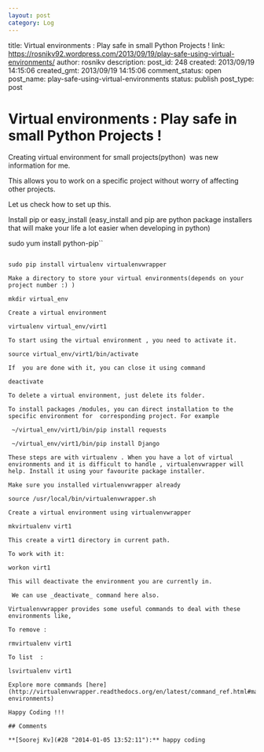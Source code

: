 ```yaml
---
layout: post
category: Log
---
```


title: Virtual environments : Play safe in small Python Projects !
link: https://rosnikv92.wordpress.com/2013/09/19/play-safe-using-virtual-environments/
author: rosnikv
description: 
post_id: 248
created: 2013/09/19 14:15:06
created_gmt: 2013/09/19 14:15:06
comment_status: open
post_name: play-safe-using-virtual-environments
status: publish
post_type: post

# Virtual environments : Play safe in small Python Projects !

Creating virtual environment for small projects(python)  was new information for me.

This allows you to work on a specific project without worry of affecting other projects.

Let us check how to set up this.

Install pip or easy_install (easy_install and pip are python package installers that will make your life a lot easier when developing in python)

sudo yum install python-pip``

```` Virtualenv is a tool to create isolated Python environments.

sudo pip install virtualenv virtualenvwrapper

Make a directory to store your virtual environments(depends on your project number :) )

mkdir virtual_env

Create a virtual environment

virtualenv virtual_env/virt1

To start using the virtual environment , you need to activate it.

source virtual_env/virt1/bin/activate

If  you are done with it, you can close it using command

deactivate

To delete a virtual environment, just delete its folder.

To install packages /modules, you can direct installation to the specific environment for  corresponding project. For example

 ~/virtual_env/virt1/bin/pip install requests

 ~/virtual_env/virt1/bin/pip install Django

These steps are with virtualenv . When you have a lot of virtual environments and it is difficult to handle , virtualenvwrapper will help. Install it using your favourite package installer.

Make sure you installed virtualenvwrapper already

source /usr/local/bin/virtualenvwrapper.sh

Create a virtual environment using virtualenvwrapper

mkvirtualenv virt1

This create a virt1 directory in current path.

To work with it:

workon virt1

This will deactivate the environment you are currently in.

 We can use _deactivate_ command here also.

Virtualenvwrapper provides some useful commands to deal with these environments like,

To remove :

rmvirtualenv virt1

To list  :

lsvirtualenv virt1

Explore more commands [here](http://virtualenvwrapper.readthedocs.org/en/latest/command_ref.html#managing-environments)

Happy Coding !!!

## Comments

**[Soorej Kv](#28 "2014-01-05 13:52:11"):** happy coding

